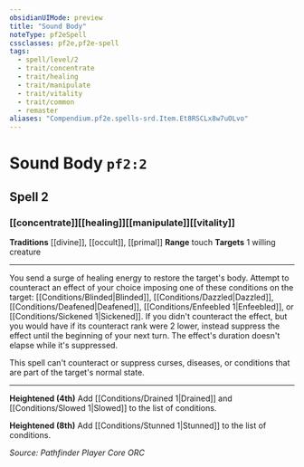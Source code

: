 ```yaml
---
obsidianUIMode: preview
title: "Sound Body"
noteType: pf2eSpell
cssclasses: pf2e,pf2e-spell
tags:
  - spell/level/2
  - trait/concentrate
  - trait/healing
  - trait/manipulate
  - trait/vitality
  - trait/common
  - remaster
aliases: "Compendium.pf2e.spells-srd.Item.Et8RSCLx8w7uOLvo" 
---
```

# Sound Body  `pf2:2`  
## Spell 2
### [[concentrate]][[healing]][[manipulate]][[vitality]]
**Traditions** [[divine]], [[occult]], [[primal]]
**Range** touch
**Targets** 1 willing creature
* * * 
You send a surge of healing energy to restore the target's body. Attempt to counteract an effect of your choice imposing one of these conditions on the target: [[Conditions/Blinded|Blinded]], [[Conditions/Dazzled|Dazzled]], [[Conditions/Deafened|Deafened]], [[Conditions/Enfeebled 1|Enfeebled]], or [[Conditions/Sickened 1|Sickened]]. If you didn't counteract the effect, but you would have if its counteract rank were 2 lower, instead suppress the effect until the beginning of your next turn. The effect's duration doesn't elapse while it's suppressed.

This spell can't counteract or suppress curses, diseases, or conditions that are part of the target's normal state.

* * *

**Heightened (4th)** Add [[Conditions/Drained 1|Drained]] and [[Conditions/Slowed 1|Slowed]] to the list of conditions.

**Heightened (8th)** Add [[Conditions/Stunned 1|Stunned]] to the list of conditions.

*Source: Pathfinder Player Core*
*ORC*